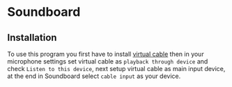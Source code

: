# Soundboard

## Installation
To use this program you first have to install [virtual cable](https://vb-audio.com/Cable/) then in your microphone settings set virtual cable as `playback through device` and check 
`Listen to this device`, next setup virtual cable as main input device, at the end in Soundboard select `cable input` as your device.
